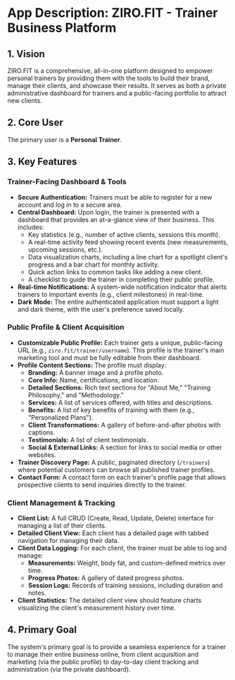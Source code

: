 # App Description: ZIRO.FIT - Trainer Business Platform

## 1. Vision

ZIRO.FIT is a comprehensive, all-in-one platform designed to empower personal trainers by providing them with the tools to build their brand, manage their clients, and showcase their results. It serves as both a private administrative dashboard for trainers and a public-facing portfolio to attract new clients.

## 2. Core User

The primary user is a **Personal Trainer**.

## 3. Key Features

### Trainer-Facing Dashboard & Tools

*   **Secure Authentication:** Trainers must be able to register for a new account and log in to a secure area.
*   **Central Dashboard:** Upon login, the trainer is presented with a dashboard that provides an at-a-glance view of their business. This includes:
    *   Key statistics (e.g., number of active clients, sessions this month).
    *   A real-time activity feed showing recent events (new measurements, upcoming sessions, etc.).
    *   Data visualization charts, including a line chart for a spotlight client's progress and a bar chart for monthly activity.
    *   Quick action links to common tasks like adding a new client.
    *   A checklist to guide the trainer in completing their public profile.
*   **Real-time Notifications:** A system-wide notification indicator that alerts trainers to important events (e.g., client milestones) in real-time.
*   **Dark Mode:** The entire authenticated application must support a light and dark theme, with the user's preference saved locally.

### Public Profile & Client Acquisition

*   **Customizable Public Profile:** Each trainer gets a unique, public-facing URL (e.g., `ziro.fit/trainer/username`). This profile is the trainer's main marketing tool and must be fully editable from their dashboard.
*   **Profile Content Sections:** The profile must display:
    *   **Branding:** A banner image and a profile photo.
    *   **Core Info:** Name, certifications, and location.
    *   **Detailed Sections:** Rich text sections for "About Me," "Training Philosophy," and "Methodology."
    *   **Services:** A list of services offered, with titles and descriptions.
    *   **Benefits:** A list of key benefits of training with them (e.g., "Personalized Plans").
    *   **Client Transformations:** A gallery of before-and-after photos with captions.
    *   **Testimonials:** A list of client testimonials.
    *   **Social & External Links:** A section for links to social media or other websites.
*   **Trainer Discovery Page:** A public, paginated directory (`/trainers`) where potential customers can browse all published trainer profiles.
*   **Contact Form:** A contact form on each trainer's profile page that allows prospective clients to send inquiries directly to the trainer.

### Client Management & Tracking

*   **Client List:** A full CRUD (Create, Read, Update, Delete) interface for managing a list of their clients.
*   **Detailed Client View:** Each client has a detailed page with tabbed navigation for managing their data.
*   **Client Data Logging:** For each client, the trainer must be able to log and manage:
    *   **Measurements:** Weight, body fat, and custom-defined metrics over time.
    *   **Progress Photos:** A gallery of dated progress photos.
    *   **Session Logs:** Records of training sessions, including duration and notes.
*   **Client Statistics:** The detailed client view should feature charts visualizing the client's measurement history over time.

## 4. Primary Goal

The system's primary goal is to provide a seamless experience for a trainer to manage their entire business online, from client acquisition and marketing (via the public profile) to day-to-day client tracking and administration (via the private dashboard).
